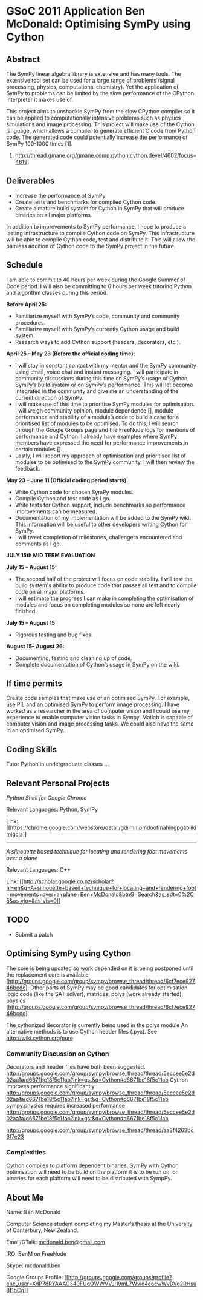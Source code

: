 GSoC 2011 Application Ben McDonald: Optimising SymPy using Cython
=================================================================

Abstract
------------------
The SymPy linear algebra library is extensive and has many tools. The extensive tool set can be used for a large range of problems (signal processing, physics, computational chemistry). Yet the application of SymPy to problems can be limited by the slow performance of the CPython interpreter it makes use of.

This project aims to unshackle SymPy from the slow CPython compiler so it can be applied to computationally intensive problems such as physics simulations and image processing. This project will make use of the Cython language, which allows a compiler to generate efficient C code from Python code. The generated code could potentially increase the performance of SymPy 100-1000 times [1].
1. http://thread.gmane.org/gmane.comp.python.cython.devel/4602/focus=4619

Deliverables
------------------
 * Increase the performance of SymPy
 * Create tests and benchmarks for compiled Cython code.
 * Create a mature build system for Cython in SymPy that will produce binaries on all major platforms.

In addition to improvements to SymPy performance, I hope to produce a lasting infrastructure to compile Cython code on SymPy. This infrastructure will be able to compile Cython code, test and distribute it. This will allow the painless addition of Cython code to the SymPy project in the future.


Schedule
------------------
I am able to commit to 40 hours per week during the Google Summer of Code period. I will also be committing to 6 hours per week tutoring Python and algorithm classes during this period.

**Before April 25:**

 * Familiarize myself with SymPy’s code, community and community procedures.
 * Familiarize myself with SymPy’s currently Cython usage and build system.
 * Research ways to add Cython support (headers, decorators, etc.).

**April 25 – May 23 (Before the official coding time):**

 * I will stay in constant contact with my mentor and the SymPy community using email, voice chat and instant messaging. I will participate in community discussions during this time on SymPy’s usage of Cython, SymPy’s build system or on SymPy’s performance. This will let become integrated in the community and give me an understanding of the current direction of SymPy.
 * I will make use of this time to prioritise SymPy modules for optimisation. I will weigh community opinion, module dependence [], module performance and stability of a module’s code to build a case for a prioritised list of modules to be optimised. To do this, I will search through the Google Groups page and the FreeNode logs for mentions of performance and Cython. I already have examples where SymPy members have expressed the need for performance improvements in certain modules []. 
 * Lastly, I will report my approach of optimisation and prioritised list of modules to be optimised to the SymPy community. I will then review the  feedback.

**May 23 – June 11 (Official coding period starts):**

 * Write Cython code for chosen SymPy modules.
 * Compile Cython and test code as I go.
 * Write tests for Cython support, include benchmarks so performance improvements can be measured.
 * Documentation of my implementation will be added to the SymPy wiki. This information will be useful to other developers writing Cython for SymPy.
 * I will tweet completion of milestones,  challengers encountered and comments as I go.

**JULY 15th MID TERM EVALUATION**

**July 15 – August 15:**

 * The second half of the project will focus on code stability. I will test the build system's ability to produce code that passes all test and to compile code on all major platforms.
 * I will estimate the progress I can make in completing the optimisation of modules and focus on completing modules so none are left nearly finished.


**July 15 – August 15:**

 * Rigorous testing and bug fixes.

**August 15– August 26:**

 * Documenting, testing and cleaning up of code.
 * Complete documentation of Cython’s usage in SymPy on the wiki.

If time permits
------------------
Create code samples that make use of an optimised SymPy. For example, use PIL and an optimised SymPy to perform image processing. I have worked as a researcher in the area of computer vision and I could use my experience to enable computer vision tasks in Sympy. Matlab is capable of computer vision and image processing tasks. We could also have the same in an optimised SymPy.

Coding Skills
------------------

Tutor Python in undergraduate classes
...

Relevant Personal Projects
------------------
_Python Shell for Google Chrome_

Relevant Languages: Python, SymPy

Link: [[https://chrome.google.com/webstore/detail/gdiimmpmdoofmahingpgabiikimjgcia]]
***

_A silhouette based technique for locating and rendering foot movements over a plane_

Relevant Languages: C++

Link: [[http://scholar.google.co.nz/scholar?hl=en&q=A+silhouette+based+technique+for+locating+and+rendering+foot+movements+over+a+plane+Ben+McDonald&btnG=Search&as_sdt=0%2C5&as_ylo=&as_vis=0]]

TODO
---------------
* Submit a patch

Optimising SymPy using Cython
------------
The core is being updated so work depended on it is being postponed until the replacement core is available [http://groups.google.com/group/sympy/browse_thread/thread/6cf7ece92746bcdc].
Other parts of SymPy may be good candidates for optimisation logic code (like the SAT solver), matrices, polys (work already started), physics [http://groups.google.com/group/sympy/browse_thread/thread/6cf7ece92746bcdc]

The cythonized decorator is currently being used in the polys module
An alternative methods is to use Cython header files (.pyx). See http://wiki.cython.org/pure

### Community Discussion on Cython
Decorators and header files have both been suggested. http://groups.google.com/group/sympy/browse_thread/thread/5eccee5e2d02aa1a/d6671be18f5c11ab?lnk=gst&q=Cython#d6671be18f5c11ab
Cython improves performance significantly http://groups.google.com/group/sympy/browse_thread/thread/5eccee5e2d02aa1a/d6671be18f5c11ab?lnk=gst&q=Cython#d6671be18f5c11ab
sympy.physics requires increased performance http://groups.google.com/group/sympy/browse_thread/thread/5eccee5e2d02aa1a/d6671be18f5c11ab?lnk=gst&q=Cython#d6671be18f5c11ab


http://groups.google.com/group/sympy/browse_thread/thread/aa3f4263bc3f7e23

### Complexities
Cython compiles to platform dependent binaries. SymPy with Cython optimisation will need to be build on the platform it is to be run on, or binaries for each platform will need to be distributed with SympPy.


About Me
------------------
Name: Ben McDonald

Computer Science student completing my Master’s thesis at the University of Canterbury, New Zealand. 

Email/GTalk: mcdonald.ben@gmail.com

IRQ: BenM on FreeNode

Skype: mcdonald.ben

Google Groups Profile: [[http://groups.google.com/groups/profile?enc_user=XdP78RYAAAC340FUqOWWVVJI19mL7Wvio4cocwWvDVg2RHsu8f1bCg]]
